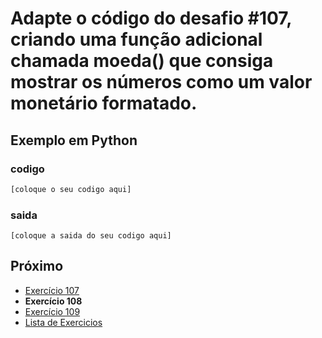 # Adapte o código do desafio #107, criando uma função adicional chamada moeda() que consiga mostrar os números como um valor monetário formatado.

## Exemplo em Python

### codigo

``` python
[coloque o seu codigo aqui]
```

### saida

```
[coloque a saida do seu codigo aqui]
```

## Próximo

- [Exercício 107](../../107/python)
- **Exercício 108**
- [Exercício 109](../../109/python)
- [Lista de Exercicios](../../)


